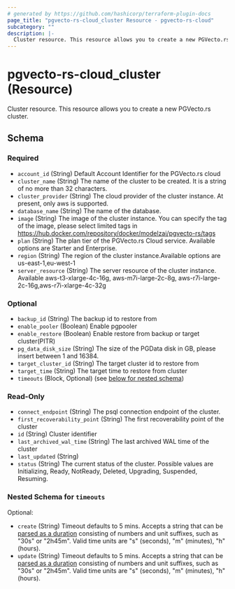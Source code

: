 ```yaml
---
# generated by https://github.com/hashicorp/terraform-plugin-docs
page_title: "pgvecto-rs-cloud_cluster Resource - pgvecto-rs-cloud"
subcategory: ""
description: |-
  Cluster resource. This resource allows you to create a new PGVecto.rs cluster.
---
```


# pgvecto-rs-cloud_cluster (Resource)

Cluster resource. This resource allows you to create a new PGVecto.rs cluster.



<!-- schema generated by tfplugindocs -->
## Schema

### Required

- `account_id` (String) Default Account Identifier for the PGVecto.rs cloud
- `cluster_name` (String) The name of the cluster to be created. It is a string of no more than 32 characters.
- `cluster_provider` (String) The cloud provider of the cluster instance. At present, only aws is supported.
- `database_name` (String) The name of the database.
- `image` (String) The image of the cluster instance. You can specify the tag of the image, please select limited tags in https://hub.docker.com/repository/docker/modelzai/pgvecto-rs/tags
- `plan` (String) The plan tier of the PGVecto.rs Cloud service. Available options are Starter and Enterprise.
- `region` (String) The region of the cluster instance.Available options are us-east-1,eu-west-1
- `server_resource` (String) The server resource of the cluster instance. Available aws-t3-xlarge-4c-16g, aws-m7i-large-2c-8g, aws-r7i-large-2c-16g,aws-r7i-xlarge-4c-32g

### Optional

- `backup_id` (String) The backup id to restore from
- `enable_pooler` (Boolean) Enable pgpooler
- `enable_restore` (Boolean) Enable restore from backup or target cluster(PITR)
- `pg_data_disk_size` (String) The size of the PGData disk in GB, please insert between 1 and 16384.
- `target_cluster_id` (String) The target cluster id to restore from
- `target_time` (String) The target time to restore from cluster
- `timeouts` (Block, Optional) (see [below for nested schema](#nestedblock--timeouts))

### Read-Only

- `connect_endpoint` (String) The psql connection endpoint of the cluster.
- `first_recoverability_point` (String) The first recoverability point of the cluster
- `id` (String) Cluster identifier
- `last_archived_wal_time` (String) The last archived WAL time of the cluster
- `last_updated` (String)
- `status` (String) The current status of the cluster. Possible values are Initializing, Ready, NotReady, Deleted, Upgrading, Suspended, Resuming.

<a id="nestedblock--timeouts"></a>
### Nested Schema for `timeouts`

Optional:

- `create` (String) Timeout defaults to 5 mins. Accepts a string that can be [parsed as a duration](https://pkg.go.dev/time#ParseDuration) consisting of numbers and unit suffixes, such as "30s" or "2h45m". Valid time units are "s" (seconds), "m" (minutes), "h" (hours).
- `update` (String) Timeout defaults to 5 mins. Accepts a string that can be [parsed as a duration](https://pkg.go.dev/time#ParseDuration) consisting of numbers and unit suffixes, such as "30s" or "2h45m". Valid time units are "s" (seconds), "m" (minutes), "h" (hours).
